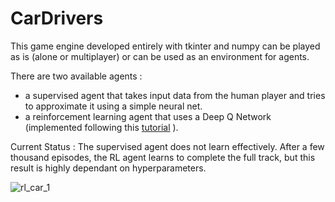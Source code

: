 # CarDrivers

This game engine developed entirely with tkinter and numpy can be played as is (alone or multiplayer) or can be used as an environment for agents.

There are two available agents : 
* a supervised agent that takes input data from the human player and tries to approximate it using a simple neural net.
* a reinforcement learning agent that uses a Deep Q Network (implemented following this [tutorial](https://deeplizard.com/learn/video/PyQNfsGUnQA) ).

Current Status : The supervised agent does not learn effectively. After a few thousand episodes, the RL agent learns to complete the full track, but this result is highly dependant on hyperparameters.

![rl_car_1](https://user-images.githubusercontent.com/30984054/117488393-a4bb5000-af6c-11eb-9975-a2401d1063c8.png)
